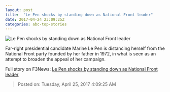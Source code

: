 ```yaml
---
layout: post
title:  "Le Pen shocks by standing down as National Front leader"
date: 2017-04-24 23:09:25Z
categories: abc-top-stories
---
```


![Le Pen shocks by standing down as National Front leader](http://www.abc.net.au/news/image/8388724-1x1-700x700.jpg)

Far-right presidential candidate Marine Le Pen is distancing herself from the National Front party founded by her father in 1972, in what is seen as an attempt to broaden the appeal of her campaign.


Full story on F3News: [Le Pen shocks by standing down as National Front leader](http://www.f3nws.com/n/SxPBSD)

> Posted on: Tuesday, April 25, 2017 4:09:25 AM
